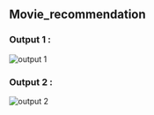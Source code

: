 ## Movie_recommendation

###  Output 1 :

![output 1](https://github.com/userharshada/Movie_recommendation/assets/123437523/5704463f-c4da-4088-be8b-a3cd5306678b)

###  Output 2 :

![output 2](https://github.com/userharshada/Movie_recommendation/assets/123437523/2487e54f-d660-4fbc-aa6f-d154df80371d)
